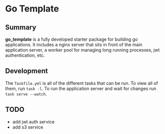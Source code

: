 # Go Template

## Summary

__go_template__ is a fully developed starter package for building go applications. It includes a nginx server that sits in front of the main application server, a worker pool for managing long running processes, jwt authentication, etc.

## Development

The `Taskfile.yml` is all of the different tasks that can be run. To view all of them, run `task -l`. To run the application server and wait for changes run `task serve --watch`.

## TODO

* add jwt auth service
* add s3 service
